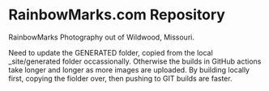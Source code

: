 RainbowMarks.com Repository 
====================

RainbowMarks Photography out of Wildwood, Missouri.

Need to update the GENERATED folder, copied from the local _site/generated folder occassionally. Otherwise the builds in GitHub actions take longer and longer as more images are uploaded. By building locally first, copying the fiolder over, then pushing to GIT builds are faster.



